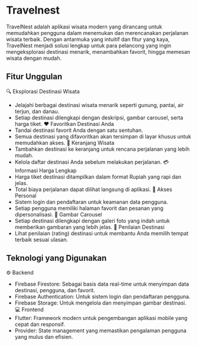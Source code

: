 # Travelnest

TravelNest adalah aplikasi wisata modern yang dirancang untuk memudahkan pengguna dalam menemukan dan merencanakan perjalanan wisata terbaik. Dengan antarmuka yang intuitif dan fitur yang kaya, TravelNest menjadi solusi lengkap untuk para pelancong yang ingin mengeksplorasi destinasi menarik, menambahkan favorit, hingga memesan wisata dengan mudah.

## Fitur Unggulan
🔍 Eksplorasi Destinasi Wisata
- Jelajahi berbagai destinasi wisata menarik seperti gunung, pantai, air terjun, dan danau.
- Setiap destinasi dilengkapi dengan deskripsi, gambar carousel, serta harga tiket.
❤️ Favoritkan Destinasi Anda
- Tandai destinasi favorit Anda dengan satu sentuhan.
- Semua destinasi yang difavoritkan akan tersimpan di layar khusus untuk memudahkan akses.
🛒 Keranjang Wisata
- Tambahkan destinasi ke keranjang untuk rencana perjalanan yang lebih mudah.
- Kelola daftar destinasi Anda sebelum melakukan perjalanan.
💳 Informasi Harga Lengkap
- Harga tiket destinasi ditampilkan dalam format Rupiah yang rapi dan jelas.
- Total biaya perjalanan dapat dilihat langsung di aplikasi.
🔐 Akses Personal
- Sistem login dan pendaftaran untuk keamanan data pengguna.
- Setiap pengguna memiliki halaman favorit dan pesanan yang dipersonalisasi.
📸 Gambar Carousel
- Setiap destinasi dilengkapi dengan galeri foto yang indah untuk memberikan gambaran yang lebih jelas.
🌟 Penilaian Destinasi
- Lihat penilaian (rating) destinasi untuk membantu Anda memilih tempat terbaik sesuai ulasan.

## Teknologi yang Digunakan
⚙️ Backend
- Firebase Firestore: Sebagai basis data real-time untuk menyimpan data destinasi, pengguna, dan favorit.
- Firebase Authentication: Untuk sistem login dan pendaftaran pengguna.
- Firebase Storage: Untuk mengelola dan menyimpan gambar destinasi.
💻 Frontend
- Flutter: Framework modern untuk pengembangan aplikasi mobile yang cepat dan responsif.
- Provider: State management yang memastikan pengalaman pengguna yang mulus dan efisien.
